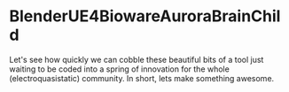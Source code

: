 # BlenderUE4BiowareAuroraBrainChild
Let's see how quickly we can cobble these beautiful bits of a tool just waiting to be coded into a spring of innovation for the whole (electroquasistatic) community. In short, lets make something awesome.
